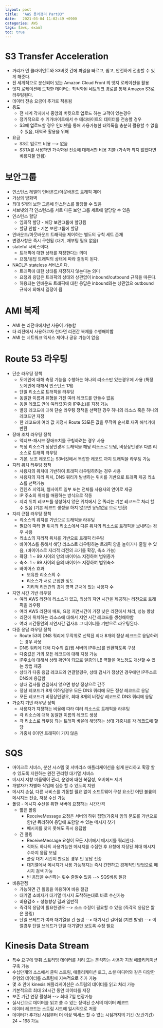 ```yaml
---
layout: post
title:  "AWS 용어정리 Part03"
date:   2021-03-04 11:02:49 +0900
categories: AWS
tags: [aws, exam]
toc: true
---
```


# S3 Transfer Acceleration

- 거리가 먼 클라이언트와 S3버킷 간에 파일을 빠르고, 쉽고, 안전하게 전송할 수 있게 해준다. 
- 전 세계적으로 분산되어 있는 Amazon Cloud Front 의 엣지 로케이션을 활용
- 엣지 로케이션에 도착한 데이터는 최적화된 네트워크 경로를 통해 Amazon S3로 라우팅된다. 
- 데이터 전송 요금이 추가로 적용됨
- 용도
  - 전 세계 각지에서 중앙의 버킷으로 업로드 하는 고객이 있는경우
  - 정기적으로 수 기가바이트에서 수 테라바이트의 데이터를 전송할 경우
  - S3에 업로드할 경우 인터넷을 통해 사용가능한 대역폭을 충분히 활용할 수 없을 수 있음, 대역폭 활용을 위해 
- 요금
  - S3로 업로드 비용 --> 없음
  - S3TA를 사용하면 가속화된 전송에 대해서만 비용 지불 (가속화 되지 않았다면 비용지불 안됨)

# 보안그룹

- 인스턴스 레벨의 인바운드/아웃바운드 트래픽 제어
- 가상의 방화벽
- 최대 5개의 보안 그룹에 인스턴스를 할당할 수 있음 
- 서브넷의 각 인스턴스를 서로 다른 보안 그룹 세트에 할당할 수 있음
- 인스턴스 할당
  - 임의적 할당 - 해당 보안그룹에 할당됨
  - 할당 안함 - 기본 보안그룹에 할당 
- 인바운드/아웃바운드 트래픽을 제어하는 별도의 규칙 세트 존재
- 변경사항은 즉시 구현됨 (대기, 재부팅 필요 없음)
- stateful 서비스이다. 
  - 트래픽에 대한 상태를 저장한다는 의미
  - 요청/응답 트래픽의 상태에 따라 결정이 된다. 
- NACL은 stateless 서비스이다.
  - 트래픽에 대한 상태를 저장하지 않는다는 의미
  - 요청과 응답은 트래픽의 상태와 상관없이 inbound/outbound 규칙을 따른다. 
  - 허용되는 인바운드 트래픽에 대한 응답은 inbound와는 상관없으 outbound 규칙에 의해서 결정이 됨 

# AMI 복제

- AMI 는 리전내에서만 사용이 가능함
- 타 리젼에서 사용하고자 한다면 리젼간 복제를 수행해야함 
- AMI 는 네트워크 엑세스 제어나 공유 기능이 없음 

# Route 53 라우팅

- 단순 라우팅 정책
  - 도메인에 대해 측정 기능을 수행하는 하나의 리소스만 있는경우에 사용 (특정 도메인에 대해서 인스턴스 1개)
  - 단일 리소스로 트래픽을 라우팅
  - 동일한 이름과 유형을 가진 여러 레코드를 만들수 없음
  - 동일 레코드 안에 여러값(다중 IP주소)를 지정 가능
  - 별칭 레코드에 대해 단순 라우팅 정책을 선택한 경우 하나의 리소스 혹은 하나의 레코드만 지정
  - 한 레코드에 여러 값 지정시 Route 53모든 값을 무작위 순서로 재귀 해석기에 반환
- 장애 조치 라우팅 정책
  - 액티브-패시브 장애조치를 구헝하려는 경우 사용
  - 특정 리소스가 정상인경우 트래픽을 해당 리소스로 보냄, 비정상인경우 다른 리소스로 트래픽 라우팅
  - 기본, 보조 레코드는 S3버킷에서 복잡한 레코드 까지 트래픽을 라우팅 가능
- 지리 위치 라우팅 정책
  - 사용자의 위치에 기반하여 트래픽 라우팅하려는 경우 사용 
  - 사용자의 지리 위치, DNS 쿼리가 발생하는 위치를 기반으로 트래픽 제공 리소스를 선택가능 
  - 컨텐츠 지역화, 웹사이트 일부 또는 전체를 사용자의 언어로 제공
  - IP 주소의 위치를 매핑하는 방식으로 작동
  - 지리 위치 레코드를 생성하지 않은 위치에서 온 쿼리는 기본 레코드로 처리 할 수 있음 (기본 레코드 생성을 하지 않으면 응답없음 으로 반환)
- 지리 근접 라우팅 정책
  - 리소스의 위치를 기반으로 트래픽을 라우팅
  - 필요에 따라 한 위치의 리소스에서 다른 위치의 리소스로 트래픽을 보내려는 경우 사용 
  - 리소스의 지리적 위치를 기반으로 트래픽 라우팅
  - 바이어스를 통해서 해당 리소스로 라우팅하는 트래픽 양을 늘이거나 줄일 수 있음, (바이어스로 지리적 리전의 크기를 확장, 축소 가능)
  - 확장: 1 ~ 99 사이의 양의 바이어스 지정하여 범위증가
  - 축소: 1 ~ 99 사이의 음의 바이어스 지정하여 범위축소 
  - 바이어스 효과
    - 보유한 리소스의 수
    - 리소스가 서로 근접한 정도
    - 지리적 리전간의 경계 영역 근처에 있는 사용자 수 
- 지연 시간 기반 라우팅 
  - 여러 AWS 리전에 리소스가 있고, 최상의 지연 시간을 제공하는 리전으로 트래픽을 라우팅 
  - 여러 AWS 리젼에 배포, 요청 지연시간이 가장 낮은 리전에서 처리, 성능 향상 
  - 리전에 위치하는 리소스에 대해서 지연 시간 레코드를 생성해야함
  - 여러 시간동안의 지연시간 검사후 그 데이터를 기반으로 라우팅된다.
- 다중 응답 라우팅 정책
  - Route 53이 DNS 쿼리에 무작위로 선택된 최대 8개의 정상 레크드로 응답하려는 경우 사용 
  - DNS 쿼리에 대해 다수의 값(웹 서버의 IP주소)를 반환하도록 구성
  - 다중값은 거의 모든 레코드에 대해 지정 가능
  - IP주소에 대해서 상태 확인이 되므로 일종의 LB 역할을 어느정도 개선할 수 있는 방법 제공
  - 상태가 다중 응답 레코드와 연결할경우, 상태 검사가 정상인 경우에만 IP주소로 DNS에 응답함
  - 상태 검사를 연결하지 않으면 항상 정상으로 간주
  - 정상 레코드가 8개 이하일경우 모든 DNS 쿼리에 모든 정상 레코드로 응답
  - 모든 레코드가 비정상인경우, 최대 8개의 비정상 레코드로 DNS 쿼리에 응답 
- 가중치 기반 라우팅 정책
  - 사용자가 지정하는 비율에 따라 여러 리소스로 트래픽을 라우팅
  - 각 리소스에 대해 동일한 이름의 레코드 생성
  - 각 리소스로 라우팅 되는 트래픽 비율에 해당하는 상대 가중치를 각 레코드에 할당
  - 가중치 0이면 트래픽이 가지 않음 

# SQS

- 마이크로 서비스, 분산 시스템 및 서버리스 애플리케이션을 쉽게 분리하고 확장 할 수 있도록 지원하는 완전 관리형 대기열 서비스
- 메시지 지향 미들웨어 관리, 운영에 대한 복잡성, 오버헤드 제거
- 개발자가 차별화 작업에 집중 할 수 있도록 지원
- 메시지 손실, 다른 서비스를 기동할 필요 없이 소프트웨어 구성 요소간 어떤 볼륨의 메시지든 전송, 저장 수신 가능 
- 폴링 - 메시지 수신을 위한 서버에 요청하는 시간간격
  - 짧은 폴링
    - ReceiveMessage 요청은 서버의 하위 집합(가중치 임의 분포를 기반으로 함)만 쿼리하여 응답에 포함할 수 있는 메시지 찾기
    - 메시지를 찾지 못해도 즉시 응답함
  - 긴 폴링
    - ReceiveMessage 요청이 모든 서버에서 메시지를 쿼리한다. 
    - 적어도 하나의 사용가능한 메시지를 수집한 후 요청에 지정된 최대 메시지 수까지 응답 보냄
    - 폴링 대기 시간이 만료된 경우 빈 응답 전송 
    - 대기열에서 메시지가 사용 가능해지는 즉시 간편하고 경제적인 방법으로 메시지 검색 가능
    - 빈 응답을 수신하는 횟수 줄일수 있음 --> SQS비용 절감
- 비용관점
  - 가능하면 긴 폴링을 이용하여 비용 절감
  - 대기열 소비자가 대기열 메시지 도착하는대로 바로 수신가능
  - 비용감소 + 성능향상 결과 일반적
  - 즉각적 응답이 필요한경우 --> 소스 수정이 필요할 수 있음 (즉각적 응답은 짧은 폴링)
  - 단일 쓰레드가 여러 대기열을 긴 폴링 --> 대기시간 길어짐 (지연 발생) --> 이럴경우 단일 쓰레드가 단일 대기열만 보도록 수정 필요 

# Kinesis Data Stream

- 특수 요구에 맞춰 스트리밍 데이터를 처리 또는 분석하는 사용자 지정 애플리케이션 구축 가능
- 수십만개의 소스에서 클릭 스트림, 애플리케이션 로그, 소셜 미디어와 같은 다양한 유형의 데이터를 스트림에 지속적으로 추가 가능
- 몇 초 안에 kinesis 애플리케이션은 스트림의 데이터를 읽고 처리 가능 
- 기본적으로 최대 24시간 동안 데이터를 저장 
- 보존 기간 연장 활성화 --> 최대 7일 연장가능
- 실시간으로 데이터를 읽고 쓸 수 있는 정력된 순서의 데이터 레코드
- 데이터 레코드는 스트림 샤드에 일시적으로 저장
- 데이터가 추가된 시점부터 더 이상 엑세스 할 수 없는 시점까지의 기간 (보관기간) 24 ~ 168 가능 
  
